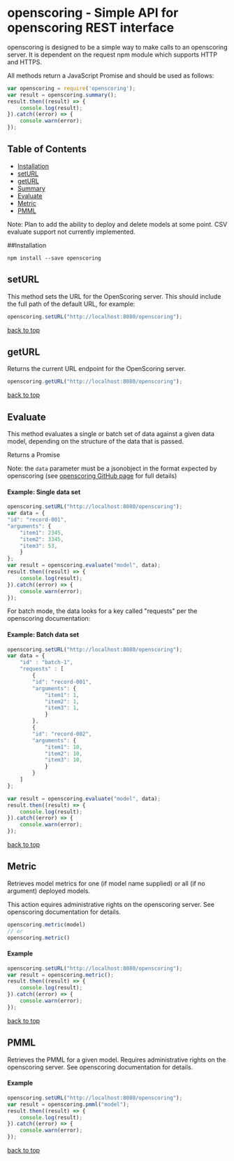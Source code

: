 # openscoring - Simple API for openscoring REST interface

openscoring is designed to be a simple way to make calls to an openscoring server. It is dependent on the request npm module which supports HTTP and HTTPS.

All methods return a JavaScript Promise and should be used as follows:

```js
var openscoring = require('openscoring');
var result = openscoring.summary();
result.then((result) => {
	console.log(result);
}).catch((error) => {
	console.warn(error);
});
```

## Table of Contents

 - [Installation](#installation)
 - [setURL](#setURL)
 - [getURL](#getURL)
 - [Summary](#summary)
 - [Evaluate](#evaluate)
 - [Metric](#metric)
 - [PMML](#pmml)

Note: Plan to add the ability to deploy and delete models at some point. CSV evaluate support not currently implemented.

##Installation

```
npm install --save openscoring
```


## setURL
This method sets the URL for the OpenScoring server. This should include the full path of the default URL, for example:

```js
openscoring.setURL("http://localhost:8080/openscoring");
```
[back to top](#table-of-contents)

## getURL
Returns the current URL endpoint for the OpenScoring server.

```js
openscoring.getURL("http://localhost:8080/openscoring");
```
[back to top](#table-of-contents)

## Evaluate
This method evaluates a single or batch set of data against a given data model, depending on the structure of the data that is passed.

Returns a Promise

Note: the `data` parameter must be a jsonobject in the format expected by openscoring (see [openscoring GitHub page](http://github.com/openscoring/openscoring) for full details)

#### Example: Single data set
```js
openscoring.setURL("http://localhost:8080/openscoring");
var data = {
"id": "record-001",
"arguments": {
	"item1": 2345,
	"item2": 3345,
	"item3": 53,
	}
};
var result = openscoring.evaluate("model", data);
result.then((result) => {
	console.log(result);
}).catch((error) => {
	console.warn(error);
});
```

For batch mode, the data looks for a key called "requests" per the openscoring documentation:

#### Example: Batch data set
```js
openscoring.setURL("http://localhost:8080/openscoring");
var data = {
	"id" : "batch-1",
	"requests" : [
		{
		"id": "record-001",
		"arguments": {
			"item1": 1,
			"item2": 1,
			"item3": 1,
			}
		},
		{
		"id": "record-002",
		"arguments": {
			"item1": 10,
			"item2": 10,
			"item3": 10,
			}
		}	
	]
};

var result = openscoring.evaluate("model", data);
result.then((result) => {
	console.log(result);
}).catch((error) => {
	console.warn(error);
});
```

[back to top](#table-of-contents)

## Metric
Retrieves model metrics for one (if model name supplied) or all (if no argument) deployed models.

This action equires administrative rights on the openscoring server. See openscoring documentation for details.

```js
openscoring.metric(model)
// or
openscoring.metric()
```

#### Example
```js
openscoring.setURL("http://localhost:8080/openscoring");
var result = openscoring.metric();
result.then((result) => {
	console.log(result);
}).catch((error) => {
	console.warn(error);
});
```
[back to top](#table-of-contents)

## PMML
Retrieves the PMML for a given model. Requires administrative rights on the openscoring server. See openscoring documentation for details.


#### Example
```js
openscoring.setURL("http://localhost:8080/openscoring");
var result = openscoring.pmml("model");
result.then((result) => {
	console.log(result);
}).catch((error) => {
	console.warn(error);
});
```
[back to top](#table-of-contents)